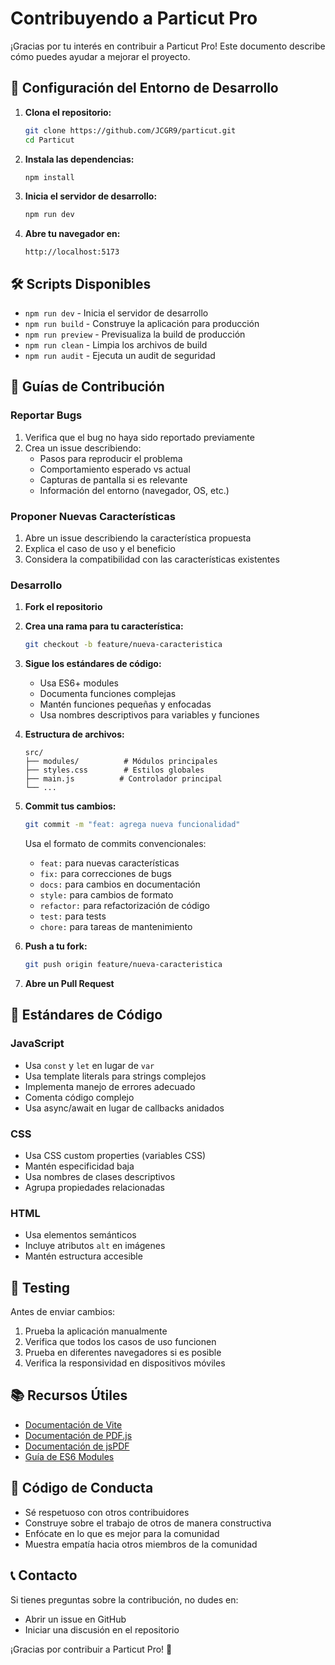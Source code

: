 # Contribuyendo a Particut Pro

¡Gracias por tu interés en contribuir a Particut Pro! Este documento describe cómo puedes ayudar a mejorar el proyecto.

## 🚀 Configuración del Entorno de Desarrollo

1. **Clona el repositorio:**
   ```bash
   git clone https://github.com/JCGR9/particut.git
   cd Particut
   ```

2. **Instala las dependencias:**
   ```bash
   npm install
   ```

3. **Inicia el servidor de desarrollo:**
   ```bash
   npm run dev
   ```

4. **Abre tu navegador en:**
   ```
   http://localhost:5173
   ```

## 🛠️ Scripts Disponibles

- `npm run dev` - Inicia el servidor de desarrollo
- `npm run build` - Construye la aplicación para producción
- `npm run preview` - Previsualiza la build de producción
- `npm run clean` - Limpia los archivos de build
- `npm run audit` - Ejecuta un audit de seguridad

## 📝 Guías de Contribución

### Reportar Bugs

1. Verifica que el bug no haya sido reportado previamente
2. Crea un issue describiendo:
   - Pasos para reproducir el problema
   - Comportamiento esperado vs actual
   - Capturas de pantalla si es relevante
   - Información del entorno (navegador, OS, etc.)

### Proponer Nuevas Características

1. Abre un issue describiendo la característica propuesta
2. Explica el caso de uso y el beneficio
3. Considera la compatibilidad con las características existentes

### Desarrollo

1. **Fork el repositorio**

2. **Crea una rama para tu característica:**
   ```bash
   git checkout -b feature/nueva-caracteristica
   ```

3. **Sigue los estándares de código:**
   - Usa ES6+ modules
   - Documenta funciones complejas
   - Mantén funciones pequeñas y enfocadas
   - Usa nombres descriptivos para variables y funciones

4. **Estructura de archivos:**
   ```
   src/
   ├── modules/          # Módulos principales
   ├── styles.css        # Estilos globales
   ├── main.js          # Controlador principal
   └── ...
   ```

5. **Commit tus cambios:**
   ```bash
   git commit -m "feat: agrega nueva funcionalidad"
   ```

   Usa el formato de commits convencionales:
   - `feat:` para nuevas características
   - `fix:` para correcciones de bugs
   - `docs:` para cambios en documentación
   - `style:` para cambios de formato
   - `refactor:` para refactorización de código
   - `test:` para tests
   - `chore:` para tareas de mantenimiento

6. **Push a tu fork:**
   ```bash
   git push origin feature/nueva-caracteristica
   ```

7. **Abre un Pull Request**

## 🎨 Estándares de Código

### JavaScript

- Usa `const` y `let` en lugar de `var`
- Usa template literals para strings complejos
- Implementa manejo de errores adecuado
- Comenta código complejo
- Usa async/await en lugar de callbacks anidados

### CSS

- Usa CSS custom properties (variables CSS)
- Mantén especificidad baja
- Usa nombres de clases descriptivos
- Agrupa propiedades relacionadas

### HTML

- Usa elementos semánticos
- Incluye atributos `alt` en imágenes
- Mantén estructura accesible

## 🧪 Testing

Antes de enviar cambios:

1. Prueba la aplicación manualmente
2. Verifica que todos los casos de uso funcionen
3. Prueba en diferentes navegadores si es posible
4. Verifica la responsividad en dispositivos móviles

## 📚 Recursos Útiles

- [Documentación de Vite](https://vitejs.dev/)
- [Documentación de PDF.js](https://mozilla.github.io/pdf.js/)
- [Documentación de jsPDF](https://artskydj.github.io/jsPDF/docs/)
- [Guía de ES6 Modules](https://developer.mozilla.org/en-US/docs/Web/JavaScript/Guide/Modules)

## 🤝 Código de Conducta

- Sé respetuoso con otros contribuidores
- Construye sobre el trabajo de otros de manera constructiva
- Enfócate en lo que es mejor para la comunidad
- Muestra empatía hacia otros miembros de la comunidad

## 📞 Contacto

Si tienes preguntas sobre la contribución, no dudes en:
- Abrir un issue en GitHub
- Iniciar una discusión en el repositorio

¡Gracias por contribuir a Particut Pro! 🎼
